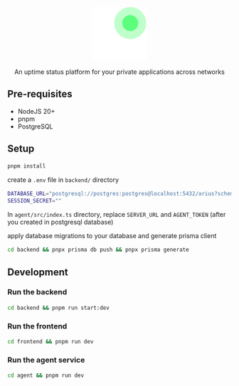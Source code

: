 <p align="center"><img src="./docs/Logo.svg" width="120" alt="Nest Logo" />
</p>

<p align="center">An uptime status platform for your private applications across networks</p>

## Pre-requisites

- NodeJS 20+
- pnpm
- PostgreSQL

## Setup 

```bash
pnpm install
```

create a `.env` file in `backend/` directory

```bash
DATABASE_URL="postgresql://postgres:postgres@localhost:5432/arius?schema=public"
SESSION_SECRET=""
```

In `agent/src/index.ts` directory, replace `SERVER_URL` and `AGENT_TOKEN` (after you created in postgresql database)

apply database migrations to your database and generate prisma client

```bash
cd backend && pnpx prisma db push && pnpx prisma generate
```

## Development

### Run the backend

```bash
cd backend && pnpm run start:dev
```

### Run the frontend

```bash
cd frontend && pnpm run dev
```

### Run the agent service

```bash
cd agent && pnpm run dev
```
